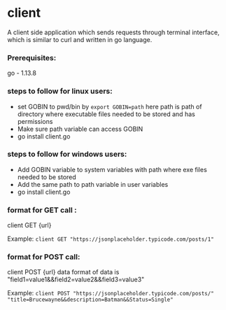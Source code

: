 # client
A client side application which sends requests through terminal interface, which is similar to curl and written in go language.


### Prerequisites:

go  - 1.13.8

### steps to follow for linux users:

- set GOBIN to pwd/bin by ```export GOBIN=path``` here path is path of directory where executable files needed to be stored and has permissions
- Make sure path variable can access GOBIN
- go install client.go

### steps to follow for windows users:

- Add GOBIN variable to system variables with path where exe files needed to be stored
- Add the same path to path variable in user variables
- go install client.go

### format for GET call :

  client GET {url} 
  
  Example:  ```client GET "https://jsonplaceholder.typicode.com/posts/1"```

### format for POST call: 

  client POST {url} data
  format of data is "field1=value1&&field2=value2&&field3=value3"
   
  Example:   ```client POST "https://jsonplaceholder.typicode.com/posts/" "title=Brucewayne&&description=Batman&&Status=Single"```


